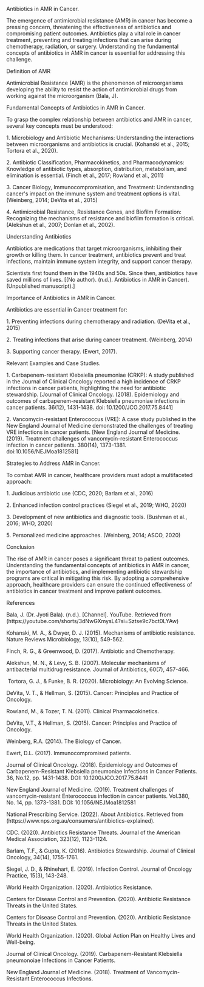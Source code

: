Antibiotics in AMR in Cancer.

The emergence of antimicrobial resistance (AMR) in cancer has become a pressing concern, threatening the effectiveness of antibiotics and compromising patient outcomes. Antibiotics play a vital role in cancer treatment, preventing and treating infections that can arise during chemotherapy, radiation, or surgery. Understanding the fundamental concepts of antibiotics in AMR in cancer is essential for addressing this challenge.

Definition of AMR

Antimicrobial Resistance (AMR) is the phenomenon of microorganisms developing the ability to resist the action of antimicrobial drugs from working against the microorganism (Bala, J).

Fundamental Concepts of Antibiotics in AMR in Cancer.

To grasp the complex relationship between antibiotics and AMR in cancer, several key concepts must be understood:

1\. Microbiology and Antibiotic Mechanisms: Understanding the interactions between microorganisms and antibiotics is crucial. (Kohanski et al., 2015; Tortora et al., 2020).

2\. Antibiotic Classification, Pharmacokinetics, and Pharmacodynamics: Knowledge of antibiotic types, absorption, distribution, metabolism, and elimination is essential. (Finch et al., 2017; Rowland et al., 2011)

3\. Cancer Biology, Immunocompromisation, and Treatment: Understanding cancer's impact on the immune system and treatment options is vital. (Weinberg, 2014; DeVita et al., 2015)

4\. Antimicrobial Resistance, Resistance Genes, and Biofilm Formation: Recognizing the mechanisms of resistance and biofilm formation is critical. (Alekshun et al., 2007; Donlan et al., 2002).

Understanding Antibiotics

Antibiotics are medications that target microorganisms, inhibiting their growth or killing them. In cancer treatment, antibiotics prevent and treat infections, maintain immune system integrity, and support cancer therapy.

Scientists first found them in the 1940s and 50s. Since then, antibiotics have saved millions of lives. \[(No author). (n.d.). Antibiotics in AMR in Cancer). (Unpublished manuscript).]

Importance of Antibiotics in AMR in Cancer.

Antibiotics are essential in Cancer treatment for:

1\. Preventing infections during chemotherapy and radiation. (DeVita et al., 2015)

2\. Treating infections that arise during cancer treatment. (Weinberg, 2014)

3\. Supporting cancer therapy. (Ewert, 2017).

Relevant Examples and Case Studies.

1\. Carbapenem-resistant Klebsiella pneumoniae (CRKP): A study published in the Journal of Clinical Oncology reported a high incidence of CRKP infections in cancer patients, highlighting the need for antibiotic stewardship. \[Journal of Clinical Oncology. (2018). Epidemiology and outcomes of carbapenem-resistant Klebsiella pneumoniae infections in cancer patients. 36(12), 1431-1438. doi: 10.1200/JCO.2017.75.8441]

2\. Vancomycin-resistant Enterococcus (VRE): A case study published in the New England Journal of Medicine demonstrated the challenges of treating VRE infections in cancer patients. \[New England Journal of Medicine. (2019). Treatment challenges of vancomycin-resistant Enterococcus infection in cancer patients. 380(14), 1373-1381. doi:10.1056/NEJMoa1812581]

Strategies to Address AMR in Cancer.

To combat AMR in cancer, healthcare providers must adopt a multifaceted approach:

1\. Judicious antibiotic use (CDC, 2020; Barlam et al., 2016)

2\. Enhanced infection control practices (Siegel et al., 2019; WHO, 2020)

3\. Development of new antibiotics and diagnostic tools. (Bushman et al., 2016; WHO, 2020)

5\. Personalized medicine approaches. (Weinberg, 2014; ASCO, 2020)

Conclusion

The rise of AMR in cancer poses a significant threat to patient outcomes. Understanding the fundamental concepts of antibiotics in AMR in cancer, the importance of antibiotics, and implementing antibiotic stewardship programs are critical in mitigating this risk. By adopting a comprehensive approach, healthcare providers can ensure the continued effectiveness of antibiotics in cancer treatment and improve patient outcomes.

References

Bala, J. (Dr. Jyoti Bala). (n.d.). \[Channel]. YouTube. Retrieved from (https\://youtube.com/shorts/3dNwGXmysL4?si=Sztse9c7bct0LYAw)

Kohanski, M. A., & Dwyer, D. J. (2015). Mechanisms of antibiotic resistance. Nature Reviews Microbiology, 13(10), 549-562.

Finch, R. G., & Greenwood, D. (2017). Antibiotic and Chemotherapy.

Alekshun, M. N., & Levy, S. B. (2007). Molecular mechanisms of antibacterial multidrug resistance. Journal of Antibiotics, 60(7), 457-466.

 Tortora, G. J., & Funke, B. R. (2020). Microbiology: An Evolving Science.

DeVita, V. T., & Hellman, S. (2015). Cancer: Principles and Practice of Oncology.

Rowland, M., & Tozer, T. N. (2011). Clinical Pharmacokinetics.

DeVita, V.T., & Hellman, S. (2015). Cancer: Principles and Practice of Oncology.

Weinberg, R.A. (2014). The Biology of Cancer.

Ewert, D.L. (2017). Immunocompromised patients.

Journal of Clinical Oncology. (2018). Epidemiology and Outcomes of Carbapenem-Resistant Klebsiella pneumoniae Infections in Cancer Patients. 36, No.12, pp. 1431-1438. DOI: 10.1200/JCO.2017.75.8441

New England Journal of Medicine. (2019). Treatment challenges of vancomycin-resistant Enterococcus infection in cancer patients. Vol.380, No. 14, pp. 1373-1381. DOI: 10.1056/NEJMoa1812581

National Prescribing Service. (2022). About Antibiotics. Retrieved from (https\://www\.nps.org.au/consumers/antibiotics-explained).

CDC. (2020). Antibiotics Resistance Threats. Journal of the American Medical Association, 323(12), 1123-1124.

Barlam, T.F., & Gupta, K. (2016). Antibiotics Stewardship. Journal of Clinical Oncology, 34(14), 1755-1761.

Siegel, J. D., & Rhinehart, E. (2019). Infection Control. Journal of Oncology Practice, 15(3), 143-248.

World Health Organization. (2020). Antibiotics Resistance.

Centers for Disease Control and Prevention. (2020). Antibiotic Resistance Threats in the United States.

Centers for Disease Control and Prevention. (2020). Antibiotic Resistance Threats in the United States.

World Health Organization. (2020). Global Action Plan on Healthy Lives and Well-being.

Journal of Clinical Oncology. (2019). Carbapenem-Resistant Klebsiella pneumonoiae Infections in Cancer Patients.

New England Journal of Medicine. (2018). Treatment of Vancomycin-Resistant Enterococcus Infections.
